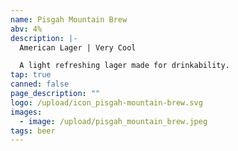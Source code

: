 ```yaml
---
name: Pisgah Mountain Brew
abv: 4%
description: |-
  American Lager | Very Cool

  A light refreshing lager made for drinkability.
tap: true
canned: false
page_description: ""
logo: /upload/icon_pisgah-mountain-brew.svg
images:
  - image: /upload/pisgah_mountain_brew.jpeg
tags: beer
---
```

